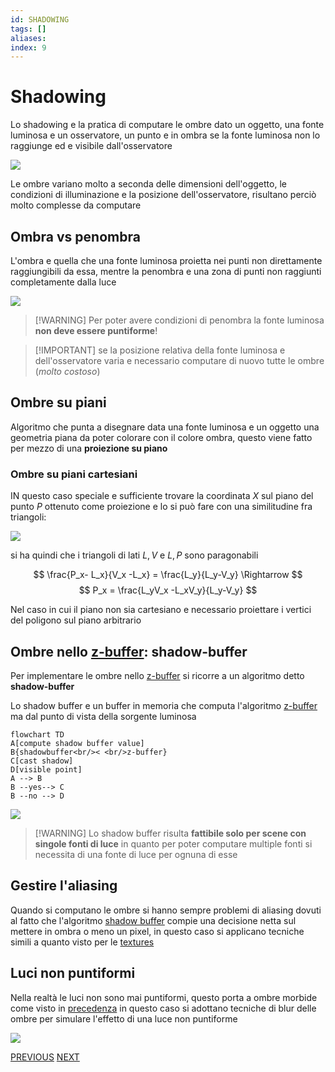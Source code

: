 ```yaml
---
id: SHADOWING
tags: []
aliases: 
index: 9
---
```


# Shadowing

Lo shadowing e la pratica di computare le ombre dato un oggetto, una fonte luminosa e un osservatore, un punto e in ombra se la fonte luminosa non lo raggiunge ed e visibile dall'osservatore

![](computer_graphics/Pasted%20image%2020250102164748.png)

Le ombre variano molto a seconda delle dimensioni dell'oggetto, le condizioni di illuminazione e la posizione dell'osservatore, risultano perciò molto complesse da computare

## Ombra vs penombra

L'ombra e quella che una fonte luminosa proietta nei punti non direttamente raggiungibili da essa, mentre la penombra e una zona di punti non raggiunti completamente dalla luce

![](computer_graphics/Pasted%20image%2020250102165219.png)

>[!WARNING] Per poter avere condizioni di penombra la fonte luminosa **non deve essere puntiforme**!  

>[!IMPORTANT] se la posizione relativa della fonte luminosa e dell'osservatore varia e necessario computare di nuovo tutte le ombre (*molto costoso*)

## Ombre su piani

Algoritmo che punta a disegnare data una fonte luminosa e un oggetto una geometria piana da poter colorare con il colore ombra, questo viene fatto per mezzo di una **proiezione su piano**

### Ombre su piani cartesiani

IN questo caso speciale e sufficiente trovare la coordinata $X$ sul piano del punto $P$ ottenuto come proiezione e lo si può fare con una similitudine fra triangoli:

![](computer_graphics/Pasted%20image%2020250102171118.png)

si ha quindi che i triangoli di lati $L,V$ e $L,P$ sono paragonabili

$$
\frac{P_x- L_x}{V_x -L_x} = \frac{L_y}{L_y-V_y} \Rightarrow
$$
$$
P_x = \frac{L_yV_x -L_xV_y}{L_y-V_y}
$$

Nel caso in cui il piano non sia cartesiano e necessario proiettare i vertici del poligono sul piano arbitrario

## Ombre nello [z-buffer](real_time_rendering.md#algoritmo%20z-buffer): shadow-buffer

Per implementare le ombre nello [z-buffer](real_time_rendering.md#ALGORITMO%20Z-BUFFER) si ricorre a un algoritmo detto **shadow-buffer**

Lo shadow buffer e un buffer in memoria che computa l'algoritmo [z-buffer](real_time_rendering.md#ALGORITMO%20Z-BUFFER) ma dal punto di vista della sorgente luminosa

```mermaid
flowchart TD
A[compute shadow buffer value]
B{shadowbuffer<br/>< <br/>z-buffer}
C[cast shadow]
D[visible point]
A --> B 
B --yes--> C
B --no --> D
```

![](computer_graphics/Pasted%20image%2020250102175751.png)

>[!WARNING] Lo shadow buffer risulta **fattibile solo per scene con singole fonti di luce** in quanto per poter computare multiple fonti si necessita di una fonte di luce per ognuna di esse

## Gestire l'aliasing

Quando si computano le ombre si hanno sempre problemi di aliasing dovuti al fatto che l'algoritmo [shadow buffer](#OMBRE%20NELLO%20[Z-BUFFER](REAL_TIME_RENDERING.md%20ALGORITMO%20Z-BUFFER)%20SHADOW-BUFFER) compie una decisione netta sul mettere in ombra o meno un pixel, in questo caso si applicano tecniche simili a quanto visto per le [textures](texture_mapping.md#GESTIRE%20L'ALIASING)

## Luci non puntiformi

Nella realtà le luci non sono mai puntiformi, questo porta a ombre morbide come visto in [precedenza](#OMBRA%20VS%20PENOMBRA) in questo caso si adottano tecniche di blur delle ombre per simulare l'effetto di una luce non puntiforme

![](computer_graphics/Pasted%20image%2020250102180827.png)

[PREVIOUS](pages/texture_mapping.md) [NEXT](computer_graphics/mesh_poligonali.md)
